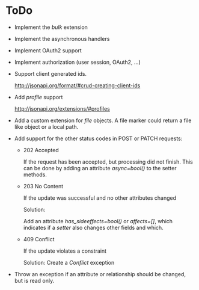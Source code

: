 # ToDo

*   Implement the *bulk* extension

*   Implement the asynchronous handlers

*   Implement OAuth2 support

*   Implement authorization (user session, OAuth2, ...)

*   Support client generated ids.

    http://jsonapi.org/format/#crud-creating-client-ids

*   Add *profile* support

    http://jsonapi.org/extensions/#profiles

*   Add a custom extension for *file* objects. A file marker could return a file
    like object or a local path.

*   Add support for the other status codes in POST or PATCH requests:

    *   202 Accepted

        If the request has been accepted, but processing did not finish.
        This can be done by adding an attribute *async=bool()* to the setter
        methods.

    *   203 No Content

        If the update was successful and no other attributes changed

        Solution:

        Add an attribute *has_sideeffects=bool()* or *affects=[]*, which
        indicates if a *setter* also changes other fields and which.

    *   409 Conflict

        If the update violates a constraint

        Solution: Create a *Conflict* exception

*   Throw an exception if an attribute or relationship should be changed, but
    is read only.
